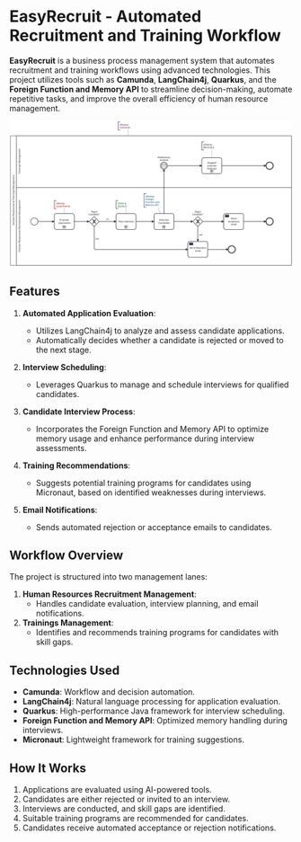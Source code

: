 # EasyRecruit - Automated Recruitment and Training Workflow

**EasyRecruit** is a business process management system that automates recruitment and training workflows using advanced technologies. This project utilizes tools such as **Camunda**, **LangChain4j**, **Quarkus**, and the **Foreign Function and Memory API** to streamline decision-making, automate repetitive tasks, and improve the overall efficiency of human resource management.

![Overview diagram](https://github.com/medazizmahfoudh/easy-recruit/blob/main/overview.png)

## Features
1. **Automated Application Evaluation**:
   - Utilizes LangChain4j to analyze and assess candidate applications.
   - Automatically decides whether a candidate is rejected or moved to the next stage.

2. **Interview Scheduling**:
   - Leverages Quarkus to manage and schedule interviews for qualified candidates.

3. **Candidate Interview Process**:
   - Incorporates the Foreign Function and Memory API to optimize memory usage and enhance performance during interview assessments.

4. **Training Recommendations**:
   - Suggests potential training programs for candidates using Micronaut, based on identified weaknesses during interviews.

5. **Email Notifications**:
   - Sends automated rejection or acceptance emails to candidates.

## Workflow Overview
The project is structured into two management lanes:
1. **Human Resources Recruitment Management**:
   - Handles candidate evaluation, interview planning, and email notifications.
2. **Trainings Management**:
   - Identifies and recommends training programs for candidates with skill gaps.

## Technologies Used
- **Camunda**: Workflow and decision automation.
- **LangChain4j**: Natural language processing for application evaluation.
- **Quarkus**: High-performance Java framework for interview scheduling.
- **Foreign Function and Memory API**: Optimized memory handling during interviews.
- **Micronaut**: Lightweight framework for training suggestions.

## How It Works
1. Applications are evaluated using AI-powered tools.
2. Candidates are either rejected or invited to an interview.
3. Interviews are conducted, and skill gaps are identified.
4. Suitable training programs are recommended for candidates.
5. Candidates receive automated acceptance or rejection notifications.

